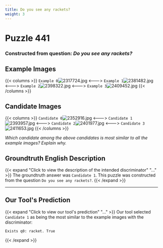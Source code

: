 ```yaml
---
title: Do you see any rackets?
weight: 3
---
```


# Puzzle 441
### Constructed from question: _Do you see any rackets?_


## Example Images
{{< columns >}}
`Example 0`![2317724.jpg](/gqa_images/2317724.jpg)
<--->
`Example 1`![2381482.jpg](/gqa_images/2381482.jpg)
<--->
`Example 2`![2398322.jpg](/gqa_images/2398322.jpg)
<--->
`Example 3`![2409452.jpg](/gqa_images/2409452.jpg)
{{< /columns >}}

## Candidate Images
{{< columns >}}
`Candidate 0`![2352916.jpg](/gqa_images/2352916.jpg)
<--->
`Candidate 1`![2393957.jpg](/gqa_images/2393957.jpg)
<--->
`Candidate 2`![2401977.jpg](/gqa_images/2401977.jpg)
<--->
`Candidate 3`![2411653.jpg](/gqa_images/2411653.jpg)
{{< /columns >}}

*Which candidate among the above candidates is most similar to all the example images? Explain why.*

## Groundtruth English Description

{{< expand "Click to view the description of the intended discriminator" "..." >}}
The groundtruth answer was `Candidate 1`. This puzzle was constructed from the question `Do you see any rackets?`.
{{< /expand >}}

---

## Our Tool's Prediction

{{< expand "Click to view our tool's prediction" "..." >}}
Our tool selected `Candidate 1` as being the most similar to the example images with the discriminator:
```plaintext
Exists q0: racket. True
```
{{< /expand >}}
